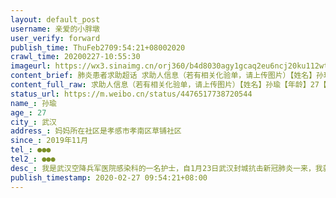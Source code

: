 ```yaml
---
layout: default_post
username: 亲爱的小胖墩
user_verify: forward
publish_time: ThuFeb2709:54:21+08002020
crawl_time: 20200227-10:55:30
imageurl: https://wx3.sinaimg.cn/orj360/b4d8030agy1gcaq2eu6ncj20ku112wth.jpg,https://wx1.sinaimg.cn/orj360/b4d8030agy1gcaq2fa1rzj20ku112dkf.jpg,https://wx4.sinaimg.cn/orj360/b4d8030agy1gcaq2frakdj20ku112gxz.jpg,https://wx2.sinaimg.cn/orj360/b4d8030agy1gcaq2eape2j20ku112amy.jpg,https://wx1.sinaimg.cn/orj360/b4d8030agy1gcaq2gbgzyj20ku112tl9.jpg,https://wx3.sinaimg.cn/orj360/b4d8030agy1gcaq2guqdej20p51e8doq.jpg,https://wx4.sinaimg.cn/orj360/b4d8030agy1gcaq2hcph7j20m80b43yu.jpg,https://wx4.sinaimg.cn/orj360/b4d8030agy1gcaq2i2o2pj20qo1hc4o3.jpg
content_brief: 肺炎患者求助超话 求助人信息（若有相关化验单，请上传图片）【姓名】孙瑜【年龄】27【所在城市】武汉【所在小区、社区】妈妈所在社区是孝感市孝南区草铺社区【患病时间】2019年11月【联系方式】●●●【其他紧急联系人】●●●【病情描述】我是武汉空降兵军医院感染科的一名护 ...全文
content_full_raw: 求助人信息（若有相关化验单，请上传图片）【姓名】孙瑜【年龄】27【所在城市】武汉【所在小区、社区】妈妈所在社区是孝感市孝南区草铺社区【患病时间】2019年11月【联系方式】●●●【其他紧急联系人】●●●【病情描述】我是武汉空降兵军医院感染科的一名护士，自1月23日武汉封城抗击新冠肺炎一来，我就一直在一线工作，父母因为思想传统要回家过年就在腊月二十七回孝感了，我的妈妈是一名乳腺癌患者，于年前刚结束第三次化疗，因为当初发现肿瘤时肿瘤已经比较大，所以医生建议先化疗后手术，本来于2020年2月8日就进行第四次化疗，现在因为疫情封路，已经推迟大半个月，出行需要通行证，两次去社区社区不办理，打市长热线人家说要去社区办理，无奈之下父亲在家打了110，警察又说要去区办事处办理，办事处又要医院开接收函，我找管床医生，医生又说只有出院小结和病历，最初就是拿着出院小结和病历去社区的人家不办理，所以皮球踢来踢去又踢回原处了，医院里医生最早通知延后化疗等通知，现在通知化疗病人却又出不了门，肿瘤长在病人身体里会不会转移？病情会不会恶化？一个群里四十一个人除去两个医生，一个护士长还有38名患者，这还只是一个管床医生的病人，这么多病人在家里心里不绝望吗？乳腺癌是可以治疗的，如果因为这样耽误了最佳治疗时间该怎么办，病人及病人家属该多难受，我突然之间觉得我在一线救治别人的生命，自己的妈妈这样我却无能为力，心里很不是滋味，很难受。@武汉市市长@孝感市办事处_765@人民日报@人民网
status_url: https://m.weibo.cn/status/4476517738720544
name_: 孙瑜
age_: 27
city_: 武汉
address_: 妈妈所在社区是孝感市孝南区草铺社区
since_: 2019年11月
tel_: ●●●
tel2_: ●●●
desc_: 我是武汉空降兵军医院感染科的一名护士，自1月23日武汉封城抗击新冠肺炎一来，我就一直在一线工作，父母因为思想传统要回家过年就在腊月二十七回孝感了，我的妈妈是一名乳腺癌患者，于年前刚结束第三次化疗，因为当初发现肿瘤时肿瘤已经比较大，所以医生建议先化疗后手术，本来于2020年2月8日就进行第四次化疗，现在因为疫情封路，已经推迟大半个月，出行需要通行证，两次去社区社区不办理，打市长热线人家说要去社区办理，无奈之下父亲在家打了110，警察又说要去区办事处办理，办事处又要医院开接收函，我找管床医生，医生又说只有出院小结和病历，最初就是拿着出院小结和病历去社区的人家不办理，所以皮球踢来踢去又踢回原处了，医院里医生最早通知延后化疗等通知，现在通知化疗病人却又出不了门，肿瘤长在病人身体里会不会转移？病情会不会恶化？一个群里四十一个人除去两个医生，一个护士长还有38名患者，这还只是一个管床医生的病人，这么多病人在家里心里不绝望吗？乳腺癌是可以治疗的，如果因为这样耽误了最佳治疗时间该怎么办，病人及病人家属该多难受，我突然之间觉得我在一线救治别人的生命，自己的妈妈这样我却无能为力，心里很不是滋味，很难受。@武汉市市长@孝感市办事处_765@人民日报@人民网
publish_timestamp: 2020-02-27 09:54:21+08:00
---
```

